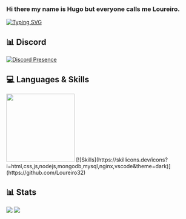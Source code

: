 ### Hi there my name is Hugo but everyone calls me Loureiro.

[![Typing SVG](https://readme-typing-svg.herokuapp.com?duration=7000&lines=Developer)](https://github.com/Loureiro32)

## 📊 Discord
[![Discord Presence](https://lanyard.cnrad.dev/api/359769557637791746)](https://discord.com/users/359769557637791746)


## 💻 Languages & Skills

<img height="180em" src="https://github-readme-stats.vercel.app/api/top-langs/?username=Loureiro32&layout=compact&langs_count=7&theme=dracula"/>
[![Skills](https://skillicons.dev/icons?i=html,css,js,nodejs,mongodb,mysql,nginx,vscode&theme=dark)](https://github.com/Loureiro32)

## 📊 Stats

[![](https://img.shields.io/github/followers/Loureiro17?style=for-the-badge)](https://github.com/Loureiro17)
[![](https://komarev.com/ghpvc/?username=Loureiro32&color=blue&style=for-the-badge)](https://github.com/Loureiro32)
